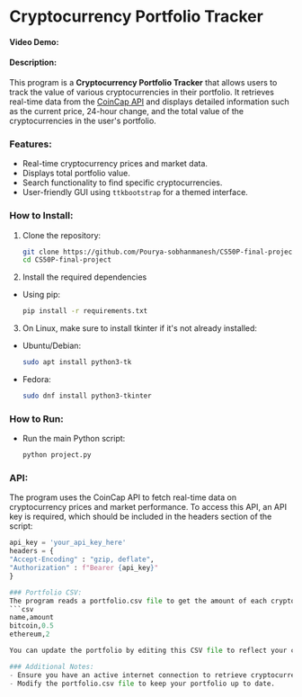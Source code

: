 # Cryptocurrency Portfolio Tracker

#### Video Demo:  <URL HERE>

#### Description:
This program is a **Cryptocurrency Portfolio Tracker** that allows users to track the value of various cryptocurrencies in their portfolio. It retrieves real-time data from the [CoinCap API](https://docs.coincap.io/) and displays detailed information such as the current price, 24-hour change, and the total value of the cryptocurrencies in the user's portfolio.

### Features:
- Real-time cryptocurrency prices and market data.
- Displays total portfolio value.
- Search functionality to find specific cryptocurrencies.
- User-friendly GUI using `ttkbootstrap` for a themed interface.

### How to Install:
1. Clone the repository:
   ```bash
   git clone https://github.com/Pourya-sobhanmanesh/CS50P-final-project.git
   cd CS50P-final-project
2. Install the required dependencies
- Using pip:
    ```bash
   pip install -r requirements.txt
3. On Linux, make sure to install tkinter if it's not already installed:
- Ubuntu/Debian:
    ```bash
    sudo apt install python3-tk
- Fedora:
    ```bash
    sudo dnf install python3-tkinter

### How to Run:
- Run the main Python script:
    ```bash
    python project.py

### API:
The program uses the CoinCap API to fetch real-time data on cryptocurrency prices and market performance. To access this API, an API key is required, which should be included in the headers section of the script:
```python
api_key = 'your_api_key_here'
headers = {
"Accept-Encoding" : "gzip, deflate",
"Authorization" : f"Bearer {api_key}"
}

### Portfolio CSV:
The program reads a portfolio.csv file to get the amount of each cryptocurrency you own. The file should have the following format:
```csv
name,amount
bitcoin,0.5
ethereum,2

You can update the portfolio by editing this CSV file to reflect your current holdings.

### Additional Notes:
- Ensure you have an active internet connection to retrieve cryptocurrency data.
- Modify the portfolio.csv file to keep your portfolio up to date.

   


